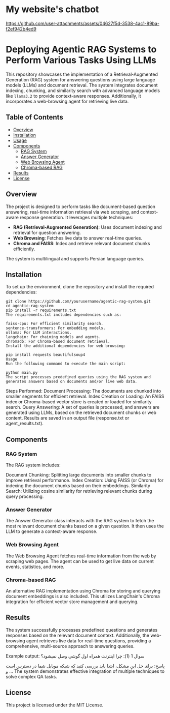 # My website's chatbot

https://github.com/user-attachments/assets/04627f5d-3538-4ac1-89ba-f2ef942b4ed9

# Deploying Agentic RAG Systems to Perform Various Tasks Using LLMs

This repository showcases the implementation of a Retrieval-Augmented Generation (RAG) system for answering questions using large language models (LLMs) and document retrieval. The system integrates document indexing, chunking, and similarity search with advanced language models like `llama3.2` to provide context-aware responses. Additionally, it incorporates a web-browsing agent for retrieving live data.

## Table of Contents
- [Overview](#overview)
- [Installation](#installation)
- [Usage](#usage)
- [Components](#components)
  - [RAG System](#rag-system)
  - [Answer Generator](#answer-generator)
  - [Web Browsing Agent](#web-browsing-agent)
  - [Chroma-based RAG](#chroma-based-rag)
- [Results](#results)
- [License](#license)

## Overview
The project is designed to perform tasks like document-based question answering, real-time information retrieval via web scraping, and context-aware response generation. It leverages multiple techniques:
- **RAG (Retrieval-Augmented Generation)**: Uses document indexing and retrieval for question answering.
- **Web Browsing**: Fetches live data to answer real-time queries.
- **Chroma and FAISS**: Index and retrieve relevant document chunks efficiently.

The system is multilingual and supports Persian language queries.

## Installation

To set up the environment, clone the repository and install the required dependencies:

```
git clone https://github.com/yourusername/agentic-rag-system.git
cd agentic-rag-system
pip install -r requirements.txt
The requirements.txt includes dependencies such as:

faiss-cpu: For efficient similarity search.
sentence-transformers: For embedding models.
ollama: For LLM interactions.
langchain: For chaining models and agents.
chromadb: For Chroma-based document retrieval.
Install the additional dependencies for web browsing:

pip install requests beautifulsoup4
Usage
Run the following command to execute the main script:

python main.py
The script processes predefined queries using the RAG system and generates answers based on documents and/or live web data.
```

Steps Performed:
Document Processing: The documents are chunked into smaller segments for efficient retrieval.
Index Creation or Loading: An FAISS index or Chroma-based vector store is created or loaded for similarity search.
Query Answering: A set of queries is processed, and answers are generated using LLMs, based on the retrieved document chunks or web content.
Results are saved in an output file (response.txt or agent_results.txt).

## Components
### RAG System
The RAG system includes:

Document Chunking: Splitting large documents into smaller chunks to improve retrieval performance.
Index Creation: Using FAISS (or Chroma) for indexing the document chunks based on their embeddings.
Similarity Search: Utilizing cosine similarity for retrieving relevant chunks during query processing.
### Answer Generator
The Answer Generator class interacts with the RAG system to fetch the most relevant document chunks based on a given question. It then uses the LLM to generate a context-aware response.

### Web Browsing Agent
The Web Browsing Agent fetches real-time information from the web by scraping web pages. The agent can be used to get live data on current events, statistics, and more.

### Chroma-based RAG
An alternative RAG implementation using Chroma for storing and querying document embeddings is also included. This utilizes LangChain's Chroma integration for efficient vector store management and querying.

## Results
The system successfully processes predefined questions and generates responses based on the relevant document context. Additionally, the web-browsing agent retrieves live data for real-time questions, providing a comprehensive, multi-source approach to answering queries.

Example output:
سوال 1 (1):
چرا اینترنت همراه اول گوشی وصل نمیشود؟

پاسخ:
برای حل این مشکل، ابتدا باید بررسی کنید که شبکه موبایل شما در دسترس است و ...
The system demonstrates effective integration of multiple techniques to solve complex QA tasks.

## License
This project is licensed under the MIT License.
